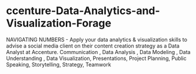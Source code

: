 # ccenture-Data-Analytics-and-Visualization-Forage
NAVIGATING NUMBERS - Apply your data analytics &amp; visualization skills to advise a social media client on their content creation strategy as a Data Analyst at Accenture. Communication , Data Analysis , Data Modeling , Data Understanding , Data Visualization, Presentations, Project Planning, Public Speaking,  Storytelling, Strategy, Teamwork  
